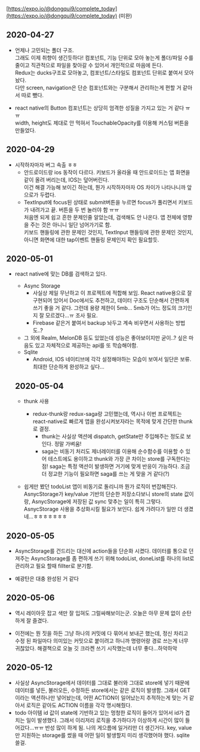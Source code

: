 [https://expo.io/@dongqui9/complete_today](https://expo.io/@dongqui9/complete_today) (미완)

## 2020-04-27
- 언제나 고민되는 폴더 구조.<br>
그래도 이제 취향이 생긴듯하다! 컴포넌트, 기능 단위로 모아 놓는게 폴더/파일 수를 줄이고 직관적으로 파일을 찾아갈 수 있어서 개인적으로 마음에 든다.<br>
Redux는 ducks구조로 모아놓고, 컴포넌트/스타일도 컴포넌트 단위로 붙여서 모아놨다.<br>
다만 screen, navigation은 단순 컴포넌트와는 구분해서 관리하는게 편할 거 같아서 따로 뺐다.

- react native의 Button 컴포넌트는 상당히 엄격한 성질을 가지고 있는 거 같다 ㅠㅠ <br> width, height도 제대로 안 먹혀서 TouchableOpacity를 이용해 커스텀 버튼을 만들었다.

## 2020-04-29
- 시작하자마자 버그 속출 ㅎㅎ<br>
  - 안드로이드랑 ios 동작이 다르다. 키보드가 올라올 때 안드로이드는 앱 화면을 같이 올려 버리는데, IOS는 덮어버린다.<br>
    이건 해결 가능해 보이긴 하는데, 뭔가 시작하자마자 OS 차이가 나타나니까 앞으로가 두렵다.
  - TextInput에 focus된 상태로 submit버튼을 누르면 focus가 풀리면서 키보드가 내려가고 끝. 버튼을 두 번 눌러야 함 ㅠㅠ<br>
    처음엔 되게 쉽고 흔한 문제인줄 알았는데, 검색해도 안 나온다. 앱 전체에 영향을 주는 것은 아니니 일단 넘어가기로 함.<br>
    키보드 핸들링에 관한 문제인 것인지, TextInput 핸들링에 관한 문제인 것인지, 아니면 화면에 대한 tap이벤트 핸들링 문제인지 확인 필요할듯.
    
## 2020-05-01
- react native에 맞는 DB를 검색하고 있다.
  - Async Storage
    - 사실상 제일 무난하고 이 프로젝트에 적합해 보임. React native용으로 잘 구현되어 있어서 Doc에서도 추천하고, 데이터 구조도 단순해서 간편하게 쓰기 좋을 거 같다. 그런데 용량 제한이 5mb... 5mb가 어느 정도의 크기인지 잘 모르겠다...ㅠ 조사 필요.
    - Firebase 같은거 붙여서 backup 놔두고 계속 비우면서 사용하는 방법도..?
  - 그 외에 Realm, MelonDB 등도 있었는데 성능은 좋아보이지만 굳이..? 싶은 마음도 있고 자체적으로 제공하는 api를 또 학습해야함.
  - Sqlite
    - Android, IOS 네이티브에 각각 설정해야하는 모습이 보여서 일단은 보류. 최대한 단순하게 완성하고 싶다...
  

  ## 2020-05-04
  - thunk 사용
    - redux-thunk랑 redux-saga랑 고민했는데, 역시나 이번 프로젝트는 react-native로 빠르게 앱을 완성시켜보자라는 목적에 맞게 간단한 thunk로 결정.
      - thunk는 사실상 액션에 dispatch, getState만 주입해주는 정도로 보인다. 정말 가벼움! 
      - saga는 비동기 처리도 제너레이터를 이용해 순수함수를 이용할 수 있어 테스트에도 용이하고 thunk와 가장 큰 차이는 store를 구독한다는 점! saga는 특정 액션이 발생하면 거기에 맞게 반응이 가능하다. 조금 더 정교한 기능이 필요하면 saga를 쓰는 게 맞을 거 같다(?)
  
  - 
    쉽게만 봤던 todoList 앱이 비동기로 돌리니까 뭔가 로직이 번잡해진다. AsnycStorage가 key/value 기반의 단순한 저장소다보니 store의 state 값이랑, AsnycStorage에 저장된 값 sync 맞추는 일이 특히 그렇다. AsnycStorage 사용을 추상화시킬 필요가 보인다. 
    쉽게 가려다가 일만 더 생겼네...ㅎㅎㅎㅎㅎㅎㅎ


## 2020-05-05
- AsyncStorage를 건드리는 대신에 action들을 단순화 시켰다. 데이터를 통으로 던져주는 AsyncStorage를 좀 편하게 쓰기 위해 todoList, doneList를 하나의 list로 관리하고 필요 할때 fillter로 분기함.

- 예광탄은 대충 완성된 거 같다

## 2020-05-06
- 역시 레이아웃 잡고 색만 잘 입혀도 그럴싸해보이는군. 오늘은 아무 문제 없이 순탄하게 잘 즐겼다.

- 이전에는 뭔 짓을 하든 그냥 하나의 커밋에 다 묶어서 보내곤 했는데, 정신 차리고 수정 된 파일마다 의미있는 커밋으로 붙이려고 하니까 명령어랑 경로 쓰는게 너무 귀찮았다. 해결책으로 오늘 깃 크라켄 쓰기 시작했는데 너무 좋다...하악하악

## 2020-05-12
- 사실상 AsyncStorage에서 데이터를 그대로 불러와 그대로 store에 넣기 때문에 데이터를 넣든, 불러오든, 수정하든 store에서는 같은 로직이 발생함. 그래서 GET이라는 액션하나만 넣어놨는데, 어떤 ACTION이 일어났는지 추적하는게 맞는 거 같아서 로직은 같아도 ACTION 이름을 각각 명시해줬다.
- todo 아이템 id 값이 state에 기반하고 있는 멍청한 로직이 들어가 있어서 id가 겹치는 일이 발생했다. 그래서 이리저리 로직을 추가하다가 이상하게 시간이 많이 들어갔다...ㅠㅠ 반성 많이 하게 됨. 나의 게으름에 일거리만 더 생긴거다. key, value만 지원하는 storage를 썼을 때 어떤 일이 발생할지 미리 생각했어야 했다. sqlite 쓸걸.
